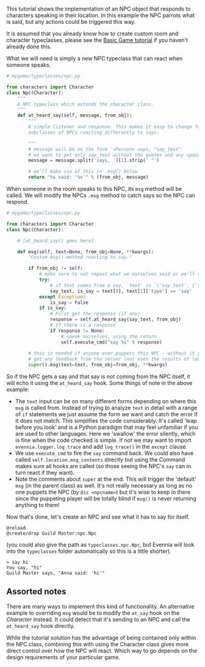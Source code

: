[](A-tutorial-on-making-NPC's-do-things-(like-reply)-when-a-character-says-something.)

This tutorial shows the implementation of an NPC object that responds to characters speaking in their location. In this example the NPC parrots what is said, but any actions could be triggered this way.

It is assumed that you already know how to create custom room and character typeclasses, please see the [Basic Game tutorial](https://github.com/evennia/evennia/wiki/Tutorial%20for%20basic%20MUSH%20like%20game) if you haven't already done this.

What we will need is simply a new NPC typeclass that can react when someone speaks.

```python
# mygame/typeclasses/npc.py

from characters import Character
class Npc(Character):
    """
    A NPC typeclass which extends the character class.
    """
    def at_heard_say(self, message, from_obj):
        """
        A simple listener and response. This makes it easy to change for
        subclasses of NPCs reacting differently to says.       

        """ 
        # message will be on the form `<Person> says, "say_text"`
        # we want to get only say_text without the quotes and any spaces
        message = message.split('says, ')[1].strip(' "')

        # we'll make use of this in .msg() below
        return "%s said: '%s'" % (from_obj, message)
```

When someone in the room speaks to this NPC, its `msg` method will be called. We will modify the NPCs `.msg` method to catch says so the NPC can respond. 


```python
# mygame/typeclasses/npc.py

from characters import Character
class Npc(Character):

    # [at_heard_say() goes here]

    def msg(self, text=None, from_obj=None, **kwargs):
        "Custom msg() method reacting to say."

        if from_obj != self:
            # make sure to not repeat what we ourselves said or we'll create a loop
            try:
                # if text comes from a say, `text` is `('say_text', {'type': 'say'})`
                say_text, is_say = text[0], text[1]['type'] == 'say'
            except Exception:
                is_say = False
            if is_say:
                # First get the response (if any)
                response = self.at_heard_say(say_text, from_obj)
                # If there is a response
                if response != None:
                    # speak ourselves, using the return
                    self.execute_cmd("say %s" % response)   
    
        # this is needed if anyone ever puppets this NPC - without it you would never
        # get any feedback from the server (not even the results of look)
        super().msg(text=text, from_obj=from_obj, **kwargs) 
```

So if the NPC gets a say and that say is not coming from the NPC itself, it will echo it using the `at_heard_say` hook. Some things of note in the above example:

- The `text` input can be on many different forms depending on where this `msg` is called from. Instead of trying to analyze `text` in detail with a range of `if` statements we just assume the form we want and catch the error if it does not match. This simplifies the code considerably. It's called 'leap before you look' and is a Python paradigm that may feel unfamiliar if you are used to other languages. Here we 'swallow' the error silently, which is fine when the code checked is simple. If not we may want to import `evennia.logger.log_trace` and add `log_trace()` in the `except` clause. 
- We use `execute_cmd` to fire the `say` command back. We could also have called `self.location.msg_contents`  directly but using the Command makes sure all hooks are called (so those seeing the NPC's `say` can in turn react if they want).  
- Note the comments about `super` at the end. This will trigger the 'default' `msg` (in the parent class) as well. It's not really necessary as long as no one puppets the NPC (by `@ic <npcname>`) but it's wise to keep in there since the puppeting player will be totally blind if `msg()` is never returning anything to them!

Now that's done, let's create an NPC and see what it has to say for itself.

```
@reload
@create/drop Guild Master:npc.Npc
```

(you could also give the path as `typeclasses.npc.Npc`, but Evennia will look into the `typeclasses` folder automatically so this is a little shorter). 

    > say hi
    You say, "hi"
    Guild Master says, "Anna said: 'hi'"

## Assorted notes

There are many ways to implement this kind of functionality. An alternative example to overriding `msg` would be to modify the `at_say` hook on the *Character* instead. It could detect that it's sending to an NPC and call the `at_heard_say` hook directly. 

While the tutorial solution has the advantage of being contained only within the NPC class, combining this with using the Character class gives more direct control over how the NPC will react. Which way to go depends on the design requirements of your particular game. 
